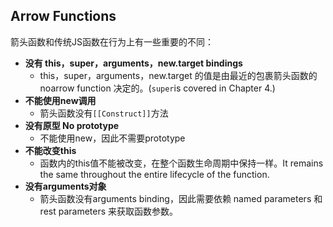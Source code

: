 ## Arrow Functions

箭头函数和传统JS函数在行为上有一些重要的不同：

* **没有 this，super，arguments，new.target bindings**
  * this，super，arguments，new.target 的值是由最近的包裹箭头函数的 noarrow function 决定的。\(`super`is covered in Chapter 4.\)
* **不能使用new调用**
  * 箭头函数没有`[[Construct]]`方法
* **没有原型 No prototype**
  * 不能使用new，因此不需要prototype
* **不能改变this**
  * 函数内的this值不能被改变，在整个函数生命周期中保持一样。It remains the same throughout the entire lifecycle of the function.
* **没有arguments对象**
  * 箭头函数没有arguments binding，因此需要依赖 named parameters 和 rest parameters 来获取函数参数。



